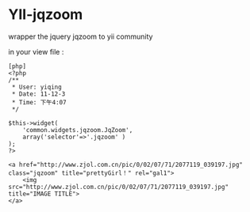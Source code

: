 YII-jqzoom
==========

wrapper the jquery jqzoom to yii community


in your view file :

~~~
[php]
<?php
/**
 * User: yiqing
 * Date: 11-12-3
 * Time: 下午4:07
 */

$this->widget(
    'common.widgets.jqzoom.JqZoom',
    array('selector'=>'.jqzoom' )
);
?>

<a href="http://www.zjol.com.cn/pic/0/02/07/71/2077119_039197.jpg" class="jqzoom" title="prettyGirl！" rel="gal1">
    <img src="http://www.zjol.com.cn/pic/0/02/07/71/2077119_039197.jpg" title="IMAGE TITLE">
</a>
~~~